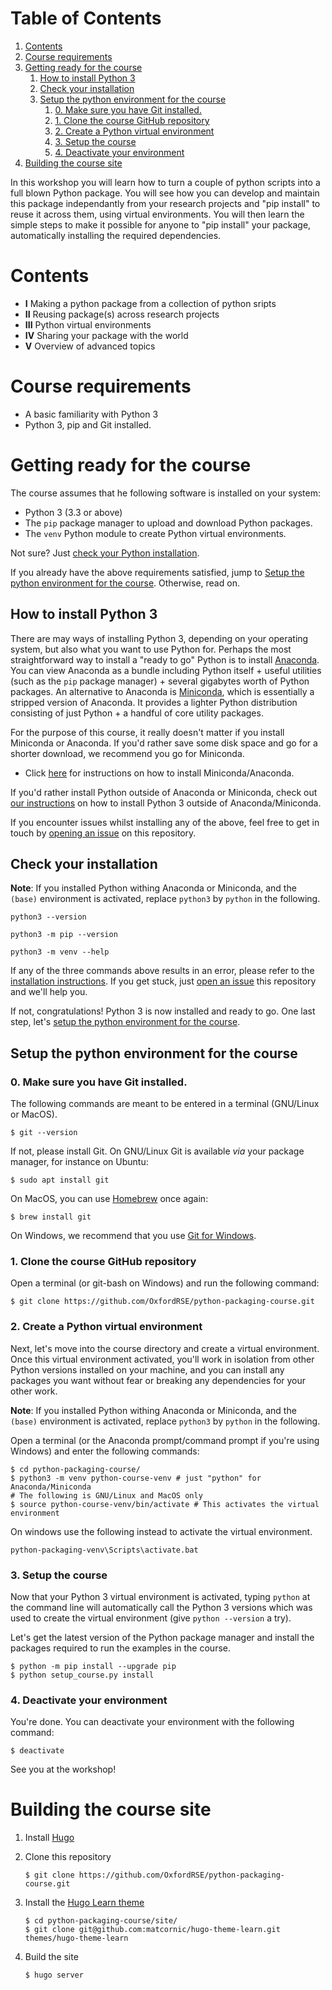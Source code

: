 
# Table of Contents

1.  [Contents](#orge749500)
2.  [Course requirements](#org36a980e)
3.  [Getting ready for the course](#orgd20a5e2)
    1.  [How to install Python 3](#orge2e4fcb)
    2.  [Check your installation](#org8c7c538)
    3.  [Setup the python environment for the course](#org2a9bacd)
        1.  [0. Make sure you have Git installed.](#org4395fbd)
        2.  [1. Clone the course GitHub repository](#orga18da07)
        3.  [2. Create a Python virtual environment](#org2d72596)
        4.  [3. Setup the course](#org3ffd709)
        5.  [4. Deactivate your environment](#orga5bd6d7)
4.  [Building the course site](#org01ebf84)

In this workshop you will learn how to turn a couple of python scripts into
a full blown Python package. You will see how you can develop and maintain
this package independantly from your research projects and "pip install" to
reuse it across them, using virtual environments.
You will then learn the simple steps to make it possible for anyone to "pip
install" your package, automatically installing the required dependencies.


<a id="orge749500"></a>

# Contents

-   **I** Making a python package from a collection of python sripts
-   **II** Reusing package(s) across research projects
-   **III** Python virtual environments
-   **IV** Sharing your package with the world
-   **V** Overview of advanced topics


<a id="org36a980e"></a>

# Course requirements

-   A basic familiarity with Python 3
-   Python 3, pip and Git installed.


<a id="orgd20a5e2"></a>

# Getting ready for the course

The course assumes that he following software is installed on your system:

-   Python 3 (3.3 or above)
-   The `pip` package manager to upload and download Python packages.
-   The `venv` Python module to create Python virtual environments.

Not sure? Just [check your Python installation](#org8c7c538).

If you already have the above requirements satisfied, jump to [Setup the python environment for the course](https://github.com/OxfordRSE/python-packaging-course#setup-the-python-environment-for-the-course).
Otherwise, read on.


<a id="orge2e4fcb"></a>

## How to install Python 3

There are may ways of installing Python 3, depending on your
operating system, but also what you want to use Python for.
Perhaps the most straightforward way to install a "ready to go"
Python is to install [Anaconda](https://www.anaconda.com/). You can view Anaconda as a bundle
including Python itself + useful utilities (such as the `pip`
package manager) + several gigabytes worth of Python packages.  An
alternative to Anaconda is [Miniconda](https://docs.conda.io/en/latest/miniconda.html), which is essentially a
stripped version of Anaconda.  It provides a lighter Python
distribution consisting of just Python + a handful of core
utility packages.

For the purpose of this course, it really doesn't matter if you
install Miniconda or Anaconda. If you'd rather save some disk
space and go for a shorter download, we recommend you go for
Miniconda.

-   Click [here](https://docs.conda.io/projects/conda/en/latest/user-guide/install/index.html#regular-installation) for instructions on how to install Miniconda/Anaconda.

If you'd rather install Python outside of Anaconda or Miniconda,
check out [our instructions](https://oxfordrse.github.io/python-packaging-course/appendix_installing_python/#install-python-3-outside-of-anacondaminiconda) on how to install Python 3 outside of
Anaconda/Miniconda.

If you encounter issues whilst installing any of the above, feel
free to get in touch by [opening an issue](https://docs.github.com/en/enterprise/2.15/user/articles/creating-an-issue) on this repository.


<a id="org8c7c538"></a>

## Check your installation

**Note**: If you installed Python withing Anaconda or Miniconda, and the
`(base)` environment is activated, replace `python3` by `python` in the following.

    python3 --version

    python3 -m pip --version

    python3 -m venv --help

If any of the three commands above results in an error, please refer to 
the [installation instructions](https://github.com/OxfordRSE/python-packaging-course#installing-python-3). If you get stuck, just [open an issue](https://docs.github.com/en/enterprise/2.15/user/articles/creating-an-issue) 
this repository and we'll help you.

If not, congratulations! Python 3 is now installed and ready to go.
One last step, let's [setup the python environment for the course](#org2a9bacd).


<a id="org2a9bacd"></a>

## Setup the python environment for the course


<a id="org4395fbd"></a>

### 0. Make sure you have Git installed.

The following commands are meant to be entered in a terminal (GNU/Linux or MacOS).

    $ git --version

If not, please install Git. On GNU/Linux Git is available *via* your package manager, for instance
on Ubuntu:

    $ sudo apt install git

On MacOS, you can use [Homebrew](https://brew.sh/) once again:

    $ brew install git

On Windows, we recommend that you use [Git for Windows](https://git-scm.com/download/win).


<a id="orga18da07"></a>

### 1. Clone the course GitHub repository

Open a terminal (or git-bash on Windows) and run the following command:

    $ git clone https://github.com/OxfordRSE/python-packaging-course.git


<a id="org2d72596"></a>

### 2. Create a Python virtual environment

Next, let's move into the course directory and create a virtual
environment.  Once this virtual environment activated, you'll work in
isolation from other Python versions installed on your machine, and
you can install any packages you want without fear or breaking any
dependencies for your other work.

**Note**: If you installed Python withing Anaconda or Miniconda, and the
`(base)` environment is activated, replace `python3` by `python` in the following.

Open a terminal (or the Anaconda prompt/command prompt if you're using Windows) and enter the following commands:

    $ cd python-packaging-course/
    $ python3 -m venv python-course-venv # just "python" for Anaconda/Miniconda
    # The following is GNU/Linux and MacOS only
    $ source python-course-venv/bin/activate # This activates the virtual environment

On windows use the following instead to activate the virtual environment.

    python-packaging-venv\Scripts\activate.bat


<a id="org3ffd709"></a>

### 3. Setup the course

Now that your Python 3 virtual environment is activated, typing
`python` at the command line will automatically call the Python 3
versions which was used to create the virtual environment (give
`python --version` a try).

Let's get the latest version of the Python package manager and install
the packages required to run the examples in the course.

    $ python -m pip install --upgrade pip
    $ python setup_course.py install


<a id="orga5bd6d7"></a>

### 4. Deactivate your environment

You're done. You can deactivate your environment with the following command:

    $ deactivate

See you at the workshop!


<a id="org01ebf84"></a>

# Building the course site

1.  Install [Hugo](https://gohugo.io/)
2.  Clone this repository
    
        $ git clone https://github.com/OxfordRSE/python-packaging-course.git
3.  Install the [Hugo Learn theme](https://learn.netlify.app/en/)
    
        $ cd python-packaging-course/site/
        $ git clone git@github.com:matcornic/hugo-theme-learn.git themes/hugo-theme-learn
4.  Build the site
    
        $ hugo server

